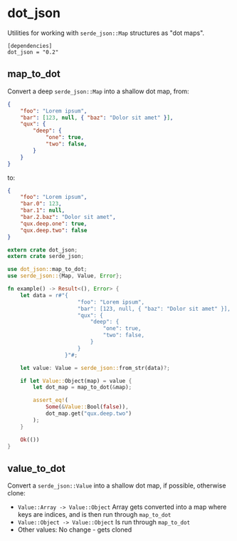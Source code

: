 # dot_json

Utilities for working with `serde_json::Map` structures as "dot maps".

```
[dependencies]
dot_json = "0.2"
```

## map_to_dot

Convert a deep `serde_json::Map` into a shallow dot map, from:

```json
{
    "foo": "Lorem ipsum",
    "bar": [123, null, { "baz": "Dolor sit amet" }],
    "qux": {
        "deep": {
            "one": true,
            "two": false,
        }
    }
}
```

to:

```json
{
    "foo": "Lorem ipsum",
    "bar.0": 123,
    "bar.1": null,
    "bar.2.baz": "Dolor sit amet",
    "qux.deep.one": true,
    "qux.deep.two": false
}
```

```rust
extern crate dot_json;
extern crate serde_json;

use dot_json::map_to_dot;
use serde_json::{Map, Value, Error};

fn example() -> Result<(), Error> {
    let data = r#"{
                      "foo": "Lorem ipsum",
                      "bar": [123, null, { "baz": "Dolor sit amet" }],
                      "qux": {
                          "deep": {
                              "one": true,
                              "two": false,
                          }
                      }
                  }"#;

    let value: Value = serde_json::from_str(data)?;

    if let Value::Object(map) = value {
        let dot_map = map_to_dot(&map);

        assert_eq!(
            Some(&Value::Bool(false)),
            dot_map.get("qux.deep.two")
        );
    }

    Ok(())
}
```

## value_to_dot

Convert a `serde_json::Value` into a shallow dot map, if possible, otherwise clone:

* `Value::Array -> Value::Object` Array gets converted into a map where keys are indices, and is then run through `map_to_dot`
* `Value::Object -> Value::Object` Is run through `map_to_dot`
* Other values: No change - gets cloned